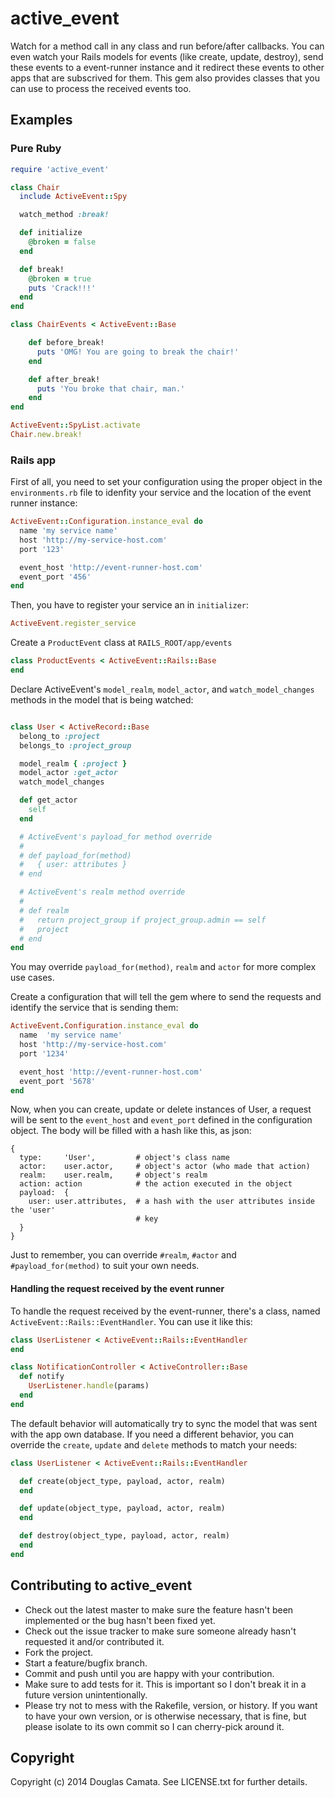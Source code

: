 # active_event

Watch for a method call in any class and run before/after callbacks.
You can even watch your Rails models for events (like create, update,
destroy), send these events to a event-runner instance and it redirect these
events to other apps that are subscrived for them. This gem also provides
classes that you can use to process the received events too.

## Examples

### Pure Ruby

```ruby
require 'active_event'

class Chair
  include ActiveEvent::Spy

  watch_method :break!

  def initialize
    @broken = false
  end

  def break!
    @broken = true
    puts 'Crack!!!'
  end
end

class ChairEvents < ActiveEvent::Base

    def before_break!
      puts 'OMG! You are going to break the chair!'
    end

    def after_break!
      puts 'You broke that chair, man.'
    end
end

ActiveEvent::SpyList.activate
Chair.new.break!
```

### Rails app

First of all, you need to set your configuration using the proper object in
the `environments.rb` file to idenfity your service and the location of the
event runner instance:

```ruby
ActiveEvent::Configuration.instance_eval do
  name 'my service name'
  host 'http://my-service-host.com'
  port '123'

  event_host 'http://event-runner-host.com'
  event_port '456'
end
```

Then, you have to register your service an in `initializer`:

```ruby
ActiveEvent.register_service
```

Create a `ProductEvent` class at  `RAILS_ROOT/app/events`

```ruby
class ProductEvents < ActiveEvent::Rails::Base
end
```

Declare ActiveEvent's `model_realm`, `model_actor`, and `watch_model_changes`
methods in the model that is being watched:

```ruby

class User < ActiveRecord::Base
  belong_to :project
  belongs_to :project_group

  model_realm { :project }
  model_actor :get_actor
  watch_model_changes

  def get_actor
    self
  end

  # ActiveEvent's payload_for method override
  #
  # def payload_for(method)
  #   { user: attributes }
  # end

  # ActiveEvent's realm method override
  #
  # def realm
  #   return project_group if project_group.admin == self
  #   project
  # end
end
```

You may override `payload_for(method)`, `realm` and `actor` for more complex
use cases.

Create a configuration that will tell the gem where to send the requests and
identify the service that is sending them:

```ruby
ActiveEvent.Configuration.instance_eval do
  name  'my service name'
  host 'http://my-service-host.com'
  port '1234'

  event_host 'http://event-runner-host.com'
  event_port '5678'
end
```

Now, when you can create, update or delete instances of User, a request will be
sent to the `event_host` and `event_port` defined in the configuration object.
The body will be filled with a hash like this, as json:

```
{
  type:     'User',         # object's class name
  actor:    user.actor,     # object's actor (who made that action)
  realm:    user.realm,     # object's realm
  action: action            # the action executed in the object
  payload:  {
    user: user.attributes,  # a hash with the user attributes inside the 'user'
                            # key
  }
}
```

Just to remember, you can override `#realm`, `#actor` and `#payload_for(method)`
to suit your own needs.

#### Handling the request received by the event runner

To handle the request received by the event-runner, there's a class, named
`ActiveEvent::Rails::EventHandler`. You can use it like this:

```ruby
class UserListener < ActiveEvent::Rails::EventHandler
end

class NotificationController < ActiveController::Base
  def notify
    UserListener.handle(params)
  end
end
```

The default behavior will automatically try to sync the model that was sent
with the app own database. If you need a different behavior, you can override
the `create`, `update` and `delete` methods to match your needs:

```ruby
class UserListener < ActiveEvent::Rails::EventHandler

  def create(object_type, payload, actor, realm)
  end

  def update(object_type, payload, actor, realm)
  end

  def destroy(object_type, payload, actor, realm)
  end
end
```

## Contributing to active_event

* Check out the latest master to make sure the feature hasn't been implemented
  or the bug hasn't been fixed yet.
* Check out the issue tracker to make sure someone already hasn't requested it
  and/or contributed it.
* Fork the project.
* Start a feature/bugfix branch.
* Commit and push until you are happy with your contribution.
* Make sure to add tests for it. This is important so I don't break it in a
  future version unintentionally.
* Please try not to mess with the Rakefile, version, or history. If you want to
  have your own version, or is otherwise necessary, that is fine, but please
  isolate to its own commit so I can cherry-pick around it.

## Copyright

Copyright (c) 2014 Douglas Camata. See LICENSE.txt for
further details.

